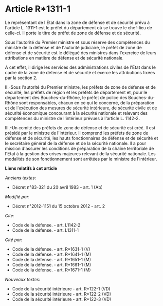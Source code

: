 # Article R*1311-1

Le représentant de l'Etat dans la zone de défense et de sécurité prévu à l'article L. 1311-1 est le préfet du département où
se trouve le chef-lieu de celle-ci. Il porte le titre de préfet de zone de défense et de sécurité. 

Sous l'autorité du Premier ministre et sous réserve des compétences du ministre de la défense et de l'autorité judiciaire, le
préfet de zone de défense et de sécurité est le délégué des ministres dans l'exercice de leurs attributions en matière de
défense et de sécurité nationale. 

A cet effet, il dirige les services des administrations civiles de l'Etat dans le cadre de la zone de défense et de sécurité
et exerce les attributions fixées par la section 2. 

II.-Sous l'autorité du Premier ministre, les préfets de zone de défense et de sécurité, les préfets de région et les  préfets
de département et, pour le département des Bouches-du-Rhône, le préfet de police des Bouches-du-Rhône sont responsables,
chacun en ce qui le concerne, de la préparation et de l'exécution des mesures de sécurité intérieure, de sécurité civile et
de sécurité économique concourant à la sécurité nationale et relevant des compétences du ministre de l'intérieur prévues à
l'article L. 1142-2. 

III.-Un comité des préfets de zone de défense et de sécurité est créé. Il est présidé par le ministre de l'intérieur. Il
comprend les préfets de zone de défense et de sécurité, les hauts fonctionnaires de défense et de sécurité et le secrétaire
général de la défense et de la sécurité nationale. Il a pour mission d'assurer les conditions de préparation de la chaîne
territoriale de l'Etat à la gestion des crises majeures relevant de la sécurité nationale. Les modalités de son
fonctionnement sont arrêtées par le ministre de l'intérieur.

**Liens relatifs à cet article**

_Anciens textes_:

  - Décret n°83-321 du 20 avril 1983 - art. 1 (Ab)

_Modifié par_:

  - Décret n°2012-1151 du 15 octobre 2012 - art. 2

_Cite_:

  - Code de la défense. - art. L1142-2
  - Code de la défense. - art. L1311-1

_Cité par_:

  - Code de la défense. - art. R*1631-1 (V)
  - Code de la défense. - art. R*1641-1 (M)
  - Code de la défense. - art. R*1651-1 (M)
  - Code de la défense. - art. R*1661-1 (M)
  - Code de la défense. - art. R*1671-1 (M)

_Nouveaux textes_:

  - Code de la sécurité intérieure - art. R*122-1  (VD)
  - Code de la sécurité intérieure - art. R*122-2 (VD)
  - Code de la sécurité intérieure - art. R*122-3 (VD)
